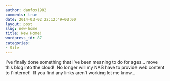 ```yaml
---
author: danfox1982
comments: true
date: 2014-03-02 22:12:49+00:00
layout: post
slug: new-home
title: New Home!
wordpress_id: 87
categories:
- Site
---
```


I've finally done something that I've been meaning to do for ages... move this blog into the cloud!  No longer will my NAS have to provide web content to t'internet!  If you find any links aren't working let me know...
